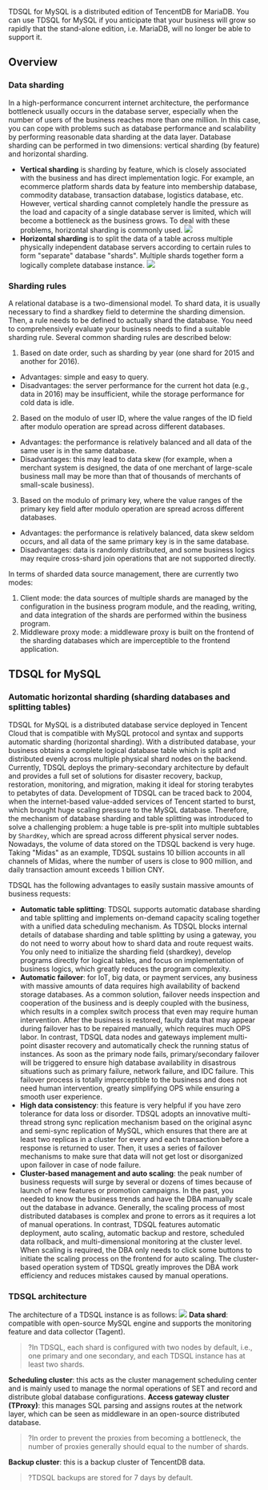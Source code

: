 
TDSQL for MySQL is a distributed edition of TencentDB for MariaDB. You can use TDSQL for MySQL if you anticipate that your business will grow so rapidly that the stand-alone edition, i.e. MariaDB, will no longer be able to support it.

## Overview
### Data sharding
In a high-performance concurrent internet architecture, the performance bottleneck usually occurs in the database server, especially when the number of users of the business reaches more than one million. In this case, you can cope with problems such as database performance and scalability by performing reasonable data sharding at the data layer. Database sharding can be performed in two dimensions: vertical sharding (by feature) and horizontal sharding.
- **Vertical sharding** is sharding by feature, which is closely associated with the business and has direct implementation logic. For example, an ecommerce platform shards data by feature into membership database, commodity database, transaction database, logistics database, etc. However, vertical sharding cannot completely handle the pressure as the load and capacity of a single database server is limited, which will become a bottleneck as the business grows. To deal with these problems, horizontal sharding is commonly used.
![](https://main.qcloudimg.com/raw/92b20339a7d670348a2efda6fb93bcc9.png)
- **Horizontal sharding** is to split the data of a table across multiple physically independent database servers according to certain rules to form "separate" database "shards". Multiple shards together form a logically complete database instance.
![](https://main.qcloudimg.com/raw/77cbc6b3f669fb22b27260086fa08eb3.png)

### Sharding rules
A relational database is a two-dimensional model. To shard data, it is usually necessary to find a shardkey field to determine the sharding dimension. Then, a rule needs to be defined to actually shard the database. You need to comprehensively evaluate your business needs to find a suitable sharding rule. Several common sharding rules are described below:
1. Based on date order, such as sharding by year (one shard for 2015 and another for 2016).
 - Advantages: simple and easy to query.
 - Disadvantages: the server performance for the current hot data (e.g., data in 2016) may be insufficient, while the storage performance for cold data is idle.
2. Based on the modulo of user ID, where the value ranges of the ID field after modulo operation are spread across different databases.
 - Advantages: the performance is relatively balanced and all data of the same user is in the same database.
 - Disadvantages: this may lead to data skew (for example, when a merchant system is designed, the data of one merchant of large-scale business mall may be more than that of thousands of merchants of small-scale business).
3. Based on the modulo of primary key, where the value ranges of the primary key field after modulo operation are spread across different databases.
 - Advantages: the performance is relatively balanced, data skew seldom occurs, and all data of the same primary key is in the same database.
 - Disadvantages: data is randomly distributed, and some business logics may require cross-shard join operations that are not supported directly.

In terms of sharded data source management, there are currently two modes:
1. Client mode: the data sources of multiple shards are managed by the configuration in the business program module, and the reading, writing, and data integration of the shards are performed within the business program.
2. Middleware proxy mode: a middleware proxy is built on the frontend of the sharding databases which are imperceptible to the frontend application.

## TDSQL for MySQL
### Automatic horizontal sharding (sharding databases and splitting tables) 
TDSQL for MySQL is a distributed database service deployed in Tencent Cloud that is compatible with MySQL protocol and syntax and supports automatic sharding (horizontal sharding). With a distributed database, your business obtains a complete logical database table which is split and distributed evenly across multiple physical shard nodes on the backend. Currently, TDSQL deploys the primary-secondary architecture by default and provides a full set of solutions for disaster recovery, backup, restoration, monitoring, and migration, making it ideal for storing terabytes to petabytes of data.
Development of TDSQL can be traced back to 2004, when the internet-based value-added services of Tencent started to burst, which brought huge scaling pressure to the MySQL database. Therefore, the mechanism of database sharding and table splitting was introduced to solve a challenging problem: a huge table is pre-split into multiple subtables by `ShardKey`, which are spread across different physical server nodes. Nowadays, the volume of data stored on the TDSQL backend is very huge. Taking "Midas" as an example, TDSQL sustains 10 billion accounts in all channels of Midas, where the number of users is close to 900 million, and daily transaction amount exceeds 1 billion CNY.

TDSQL has the following advantages to easily sustain massive amounts of business requests:
 - **Automatic table splitting**: TDSQL supports automatic database sharding and table splitting and implements on-demand capacity scaling together with a unified data scheduling mechanism. As TDSQL blocks internal details of database sharding and table splitting by using a gateway, you do not need to worry about how to shard data and route request waits. You only need to initialize the sharding field (shardkey), develop programs directly for logical tables, and focus on implementation of business logics, which greatly reduces the program complexity.
 - **Automatic failover**: for IoT, big data, or payment services, any business with massive amounts of data requires high availability of backend storage databases. As a common solution, failover needs inspection and cooperation of the business and is deeply coupled with the business, which results in a complex switch process that even may require human intervention. After the business is restored, faulty data that may appear during failover has to be repaired manually, which requires much OPS labor. In contrast, TDSQL data nodes and gateways implement multi-point disaster recovery and automatically check the running status of instances. As soon as the primary node fails, primary/secondary failover will be triggered to ensure high database availability in disastrous situations such as primary failure, network failure, and IDC failure. This failover process is totally imperceptible to the business and does not need human intervention, greatly simplifying OPS while ensuring a smooth user experience.
 - **High data consistency**: this feature is very helpful if you have zero tolerance for data loss or disorder. TDSQL adopts an innovative multi-thread strong sync replication mechanism based on the original async and semi-sync replication of MySQL, which ensures that there are at least two replicas in a cluster for every and each transaction before a response is returned to user. Then, it uses a series of failover mechanisms to make sure that data will not get lost or disorganized upon failover in case of node failure.
 - **Cluster-based management and auto scaling**: the peak number of business requests will surge by several or dozens of times because of launch of new features or promotion campaigns. In the past, you needed to know the business trends and have the DBA manually scale out the database in advance. Generally, the scaling process of most distributed databases is complex and prone to errors as it requires a lot of manual operations. In contrast, TDSQL features automatic deployment, auto scaling, automatic backup and restore, scheduled data rollback, and multi-dimensional monitoring at the cluster level. When scaling is required, the DBA only needs to click some buttons to initiate the scaling process on the frontend for auto scaling. The cluster-based operation system of TDSQL greatly improves the DBA work efficiency and reduces mistakes caused by manual operations.


### TDSQL architecture

The architecture of a TDSQL instance is as follows:
![](https://main.qcloudimg.com/raw/fe84d441a0f07ff5641a3ab5de38aed4.png)
**Data shard**: compatible with open-source MySQL engine and supports the monitoring feature and data collector (Tagent).
>?In TDSQL, each shard is configured with two nodes by default, i.e., one primary and one secondary, and each TDSQL instance has at least two shards.
>
**Scheduling cluster**: this acts as the cluster management scheduling center and is mainly used to manage the normal operations of SET and record and distribute global database configurations.
**Access gateway cluster (TProxy)**: this manages SQL parsing and assigns routes at the network layer, which can be seen as middleware in an open-source distributed database.
>?In order to prevent the proxies from becoming a bottleneck, the number of proxies generally should equal to the number of shards.
>
**Backup cluster**: this is a backup cluster of TencentDB data.
>?TDSQL backups are stored for 7 days by default.

